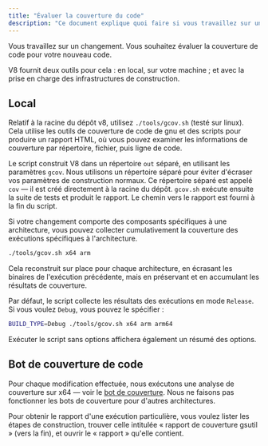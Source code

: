 ```yaml
---
title: "Évaluer la couverture du code"
description: "Ce document explique quoi faire si vous travaillez sur un changement dans V8 et que vous souhaitez évaluer sa couverture de code."
---
```

Vous travaillez sur un changement. Vous souhaitez évaluer la couverture de code pour votre nouveau code.

V8 fournit deux outils pour cela : en local, sur votre machine ; et avec la prise en charge des infrastructures de construction.

## Local

Relatif à la racine du dépôt v8, utilisez `./tools/gcov.sh` (testé sur linux). Cela utilise les outils de couverture de code de gnu et des scripts pour produire un rapport HTML, où vous pouvez examiner les informations de couverture par répertoire, fichier, puis ligne de code.

Le script construit V8 dans un répertoire `out` séparé, en utilisant les paramètres `gcov`. Nous utilisons un répertoire séparé pour éviter d'écraser vos paramètres de construction normaux. Ce répertoire séparé est appelé `cov` — il est créé directement à la racine du dépôt. `gcov.sh` exécute ensuite la suite de tests et produit le rapport. Le chemin vers le rapport est fourni à la fin du script.

Si votre changement comporte des composants spécifiques à une architecture, vous pouvez collecter cumulativement la couverture des exécutions spécifiques à l'architecture.

```bash
./tools/gcov.sh x64 arm
```

Cela reconstruit sur place pour chaque architecture, en écrasant les binaires de l'exécution précédente, mais en préservant et en accumulant les résultats de couverture.

Par défaut, le script collecte les résultats des exécutions en mode `Release`. Si vous voulez `Debug`, vous pouvez le spécifier :

```bash
BUILD_TYPE=Debug ./tools/gcov.sh x64 arm arm64
```

Exécuter le script sans options affichera également un résumé des options.

## Bot de couverture de code

Pour chaque modification effectuée, nous exécutons une analyse de couverture sur x64 — voir le [bot de couverture](https://ci.chromium.org/p/v8/builders/luci.v8.ci/V8%20Linux64%20-%20gcov%20coverage). Nous ne faisons pas fonctionner les bots de couverture pour d'autres architectures.

Pour obtenir le rapport d'une exécution particulière, vous voulez lister les étapes de construction, trouver celle intitulée « rapport de couverture gsutil » (vers la fin), et ouvrir le « rapport » qu'elle contient.
